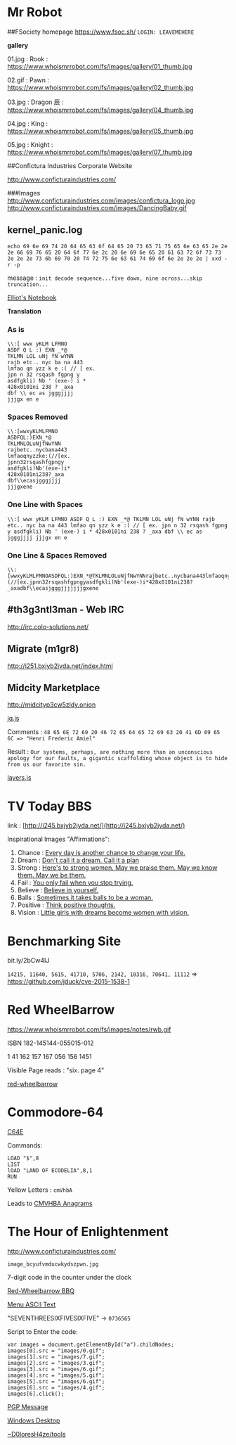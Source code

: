 # Mr Robot

##FSociety homepage
https://www.fsoc.sh/
`LOGIN: LEAVEMEHERE`

**gallery**

01.jpg : Rook : https://www.whoismrrobot.com/fs/images/gallery/01_thumb.jpg

02.gif : Pawn : https://www.whoismrrobot.com/fs/images/gallery/02_thumb.jpg

03.jpg : Dragon 辰 : https://www.whoismrrobot.com/fs/images/gallery/04_thumb.jpg

04.jpg : King : https://www.whoismrrobot.com/fs/images/gallery/05_thumb.jpg

05.jpg : Knight : https://www.whoismrrobot.com/fs/images/gallery/07_thumb.jpg

##Confictura Industries Corporate Website

http://www.conficturaindustries.com/

###Images
http://www.conficturaindustries.com/images/confictura_logo.jpg
http://www.conficturaindustries.com/images/DancingBaby.gif

## kernel_panic.log

`echo 69 6e 69 74 20 64 65 63 6f 64 65 20 73 65 71 75 65 6e 63 65 2e 2e 2e 66 69 76 65 20 64 6f 77 6e 2c 20 6e 69 6e 65 20 61 63 72 6f 73 73 2e 2e 2e 73 6b 69 70 20 74 72 75 6e 63 61 74 69 6f 6e 2e 2e 2e | xxd -r -p`

message : `init decode sequence...five down, nine across...skip truncation...`

[Elliot's Notebook](http://imgur.com/a/P4O0U)

**Translation**

### As is

```
\\:[ wwx yKLM LFMNO
ASDF Q L :) EXN _*@
TKLMN LOL uNj fN wYNN
rajb etc.. nyc ba na 443
lmfao qn yzz k e :( // [ ex.
jpn n 32 rsqash fgpng y
asdfgkli) Nb ' (exe-) i *
428x0101ni 238 ? _axa
dbf \\ ec as jgggjjjj
jjjgx en e
```

### Spaces Removed

```
\\:[wwxyKLMLFMNO
ASDFQL:)EXN_*@
TKLMNLOLuNjfNwYNN
rajbetc..nycbana443
lmfaoqnyzzke:(//[ex.
jpnn32rsqashfgpngy
asdfgkli)Nb'(exe-)i*
428x0101ni238?_axa
dbf\\ecasjgggjjjj
jjjgxene
```
### One Line with Spaces

```
\\:[ wwx yKLM LFMNO ASDF Q L :) EXN _*@ TKLMN LOL uNj fN wYNN rajb etc.. nyc ba na 443 lmfao qn yzz k e :( // [ ex. jpn n 32 rsqash fgpng y asdfgkli) Nb ' (exe-) i * 428x0101ni 238 ? _axa dbf \\ ec as jgggjjjj jjjgx en e
```

### One Line & Spaces Removed
```
\\:[wwxyKLMLFMNOASDFQL:)EXN_*@TKLMNLOLuNjfNwYNNrajbetc..nycbana443lmfaoqnyzzke:(//[ex.jpnn32rsqashfgpngyasdfgkli)Nb'(exe-)i*428x0101ni238?_axadbf\\ecasjgggjjjjjjjgxene
```

## #th3g3ntl3man - Web IRC

http://irc.colo-solutions.net/

## Migrate (m1gr8)

http://i251.bxjyb2jvda.net/index.html

## Midcity Marketplace

http://midcityp3cw5zldy.onion

[jq.js](jq.js)  

Comments : `48 65 6E 72 69 20 46 72 65 64 65 72 69 63 20 41 6D 69 65 6C => "Henri Frederic Amiel"`

Result : `Our systems, perhaps, are nothing more than an unconscious apology for our faults, a gigantic scaffolding whose object is to hide from us our favorite sin.`

[layers.js](layers.js)

# TV Today BBS

link : [http://i245.bxjyb2jvda.net/](http://i245.bxjyb2jvda.net/)

Inspirational Images "Affirmations":

1. Chance : [Every day is another chance to change your life.](http://i245.bxjyb2jvda.net/js/101/120/106/120/101/120/106/01__Inspiration.jpg)
2. Dream : [Don't call it a dream. Call it a plan](http://i245.bxjyb2jvda.net/js/101/120/106/120/101/120/106/02__Inspiration.jpg)
3. Strong : [Here's to strong women. May we praise them.  May we know them. May we be them.](http://i245.bxjyb2jvda.net/js/101/120/106/120/101/120/106/03__Inspiration.jpg)
4. Fail : [You only fail when you stop trying.](http://i245.bxjyb2jvda.net/js/101/120/106/120/101/120/106/04__Inspiration.jpg)
5. Believe : [Believe in yourself.](http://i245.bxjyb2jvda.net/js/101/120/106/120/101/120/106/05__Inspiration.jpg)
6. Balls : [Sometimes it takes balls to be a woman.](http://i245.bxjyb2jvda.net/js/101/120/106/120/101/120/106/06__Inspiration.jpg)
7. Positive : [Think positive thoughts.](http://i245.bxjyb2jvda.net/js/101/120/106/120/101/120/106/07__Inspiration.jpg)
8. Vision : [Little girls with dreams become women with vision.](http://i245.bxjyb2jvda.net/js/101/120/106/120/101/120/106/08__Inspiration.jpg)


# Benchmarking Site

bit.ly/2bCw4IJ

`14215, 11640, 5615, 41710, 5706, 2142, 10316, 70641, 11112` => https://github.com/jduck/cve-2015-1538-1

# Red WheelBarrow

https://www.whoismrrobot.com/fs/images/notes/rwb.gif

ISBN 182-145144-055015-012

1 41 162 157 167 056 156 1451

Visible Page reads : "six. page 4"

[red-wheelbarrow](http://www.red-wheelbarrow.net/internal/)


# Commodore-64

[C64E](https://www.whoismrrobot.com/c64e/)

Commands:
```
LOAD "$",8
LIST
lOAD "LAND OF ECODELIA",8,1
RUN
```

Yellow Letters : 
`cmVhbA`

Leads to [CMVHBA Anagrams](http://www.defineanagrams.com/11/scrabble-definition/cmvhba)

# The Hour of Enlightenment

http://www.conficturaindustries.com/

`image_bcyufvmducwkydszpwn.jpg`

7-digit code in the counter under the clock

[Red-Wheelbarrow BBQ ](http://www.red-wheelbarrow.com/)

[Menu ASCII Text](red_wheel-barrow)

"SEVENTHREESIXFIVESIXFIVE" -> `0736565`

Script to Enter the code:

```
var images = document.getElementById("a").childNodes;
images[0].src = "images/0.gif";
images[1].src = "images/7.gif";
images[2].src = "images/3.gif";
images[3].src = "images/6.gif";
images[4].src = "images/5.gif";
images[5].src = "images/6.gif";
images[6].src = "images/4.gif";
images[6].click();
```

[PGP Message](pgp_message)

[Windows Desktop](http://i247.bxjyb2jvda.net/)

[~D0loresH4ze/tools](http://i246.bxjyb2jvda.net/)
